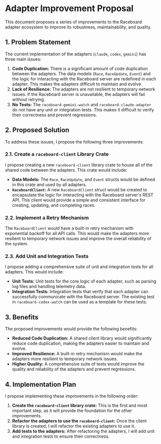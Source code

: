 # Adapter Improvement Proposal

This document proposes a series of improvements to the Raceboard adapter ecosystem to improve its robustness, maintainability, and quality.

## 1. Problem Statement

The current implementation of the adapters (`claude`, `codex`, `gemini`) has three main issues:

1.  **Code Duplication:** There is a significant amount of code duplication between the adapters. The data models (`Race`, `RaceUpdate`, `Event`) and the logic for interacting with the Raceboard server are redefined in each adapter. This makes the adapters difficult to maintain and evolve.
2.  **Lack of Resilience:** The adapters are not resilient to temporary network issues. If the Raceboard server is unavailable, the adapters will fail without retrying.
3.  **No Tests:** The `raceboard-gemini-watch` and `raceboard-claude-adapter` do not have any unit or integration tests. This makes it difficult to verify their correctness and prevent regressions.

## 2. Proposed Solution

To address these issues, I propose the following three improvements:

### 2.1. Create a `raceboard-client` Library Crate

I propose creating a new `raceboard-client` library crate to house all of the shared code between the adapters. This crate would include:

*   **Data Models:** The `Race`, `RaceUpdate`, and `Event` structs would be defined in this crate and used by all adapters.
*   **`RaceboardClient`:** A new `RaceboardClient` struct would be created to encapsulate the logic for interacting with the Raceboard server's REST API. This client would provide a simple and consistent interface for creating, updating, and completing races.

### 2.2. Implement a Retry Mechanism

The `RaceboardClient` would have a built-in retry mechanism with exponential backoff for all API calls. This would make the adapters more resilient to temporary network issues and improve the overall reliability of the system.

### 2.3. Add Unit and Integration Tests

I propose adding a comprehensive suite of unit and integration tests for all adapters. This would include:

*   **Unit Tests:** Unit tests for the core logic of each adapter, such as parsing log files and handling telemetry data.
*   **Integration Tests:** Integration tests that verify that each adapter can successfully communicate with the Raceboard server. The existing test in `raceboard-codex-watch` can be used as a template for these tests.

## 3. Benefits

The proposed improvements would provide the following benefits:

*   **Reduced Code Duplication:** A shared client library would significantly reduce code duplication, making the adapters easier to maintain and evolve.
*   **Improved Resilience:** A built-in retry mechanism would make the adapters more resilient to temporary network issues.
*   **Higher Quality:** A comprehensive suite of tests would improve the quality and reliability of the adapters and prevent regressions.

## 4. Implementation Plan

I propose implementing these improvements in the following order:

1.  **Create the `raceboard-client` library crate:** This is the first and most important step, as it will provide the foundation for the other improvements.
2.  **Refactor the adapters to use the `raceboard-client`:** Once the client library is created, I will refactor the existing adapters to use it.
3.  **Add tests to the adapters:** After refactoring the adapters, I will add unit and integration tests to ensure their correctness.

